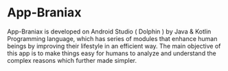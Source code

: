 # App-Braniax
App-Braniax is developed on Android Studio ( Dolphin ) by Java &amp; Kotlin Programming language, which has series of modules that enhance human beings by improving their lifestyle in an efficient way. The main objective of this app is to make things easy for humans to analyze and understand the complex reasons which further made simpler. 

